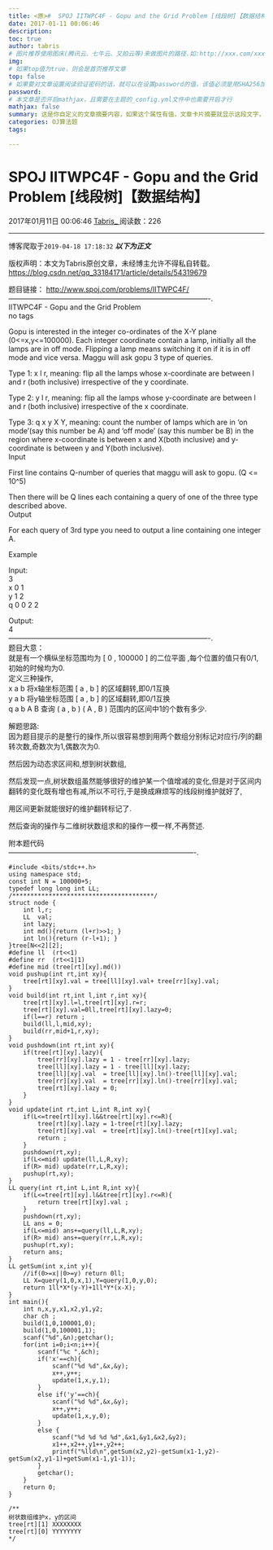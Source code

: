 ```yaml
---
title: <原>#  SPOJ IITWPC4F - Gopu and the Grid Problem [线段树]【数据结构】
date: 2017-01-11 00:06:46
description:
toc: true
author: tabris
# 图片推荐使用图床(腾讯云、七牛云、又拍云等)来做图片的路径.如:http://xxx.com/xxx.jpg
img: 
# 如果top值为true，则会是首页推荐文章
top: false
# 如果要对文章设置阅读验证密码的话，就可以在设置password的值，该值必须是用SHA256加密后的密码，防止被他人识破
password: 
# 本文章是否开启mathjax，且需要在主题的_config.yml文件中也需要开启才行
mathjax: false
summary: 这是你自定义的文章摘要内容，如果这个属性有值，文章卡片摘要就显示这段文字，否则程序会自动截取文章的部分内容作为摘要
categories: OJ算法题
tags:

---
```





#  SPOJ IITWPC4F - Gopu and the Grid Problem [线段树]【数据结构】

2017年01月11日 00:06:46  [ Tabris_ ](https://me.csdn.net/qq_33184171) 阅读数：226


--- 
 博客爬取于`2019-04-18 17:18:32`
***以下为正文***

版权声明：本文为Tabris原创文章，未经博主允许不得私自转载。
https://blog.csdn.net/qq_33184171/article/details/54319679

题目链接： [ http://www.spoj.com/problems/IITWPC4F/
](http://www.spoj.com/problems/IITWPC4F/)  
————————————————————————————-.  
IITWPC4F - Gopu and the Grid Problem  
no tags

Gopu is interested in the integer co-ordinates of the X-Y plane
(0<=x,y<=100000). Each integer coordinate contain a lamp, initially all the
lamps are in off mode. Flipping a lamp means switching it on if it is in off
mode and vice versa. Maggu will ask gopu 3 type of queries.

Type 1: x l r, meaning: flip all the lamps whose x-coordinate are between l
and r (both inclusive) irrespective of the y coordinate.

Type 2: y l r, meaning: flip all the lamps whose y-coordinate are between l
and r (both inclusive) irrespective of the x coordinate.

Type 3: q x y X Y, meaning: count the number of lamps which are in ‘on
mode’(say this number be A) and ‘off mode’ (say this number be B) in the
region where x-coordinate is between x and X(both inclusive) and y-coordinate
is between y and Y(both inclusive).  
Input

First line contains Q-number of queries that maggu will ask to gopu. (Q <=
10^5)

Then there will be Q lines each containing a query of one of the three type
described above.  
Output

For each query of 3rd type you need to output a line containing one integer A.

Example

Input:  
3  
x 0 1  
y 1 2  
q 0 0 2 2

Output:  
4  
————————————————————————————-.  
题目大意：  
就是有一个横纵坐标范围均为  [  0  ,  100000  ]  的二位平面 ,每个位置的值只有0/1,初始的时候均为0.  
定义三种操作,  
x a b 将x轴坐标范围  [  a  ,  b  ]  的区域翻转,即0/1互换  
y a b 将y轴坐标范围  [  a  ,  b  ]  的区域翻转,即0/1互换  
q a b A B 查询  (  a  ,  b  )  (  A  ,  B  )  范围内的区间中1的个数有多少.

解题思路:  
因为题目提示的是整行的操作,所以很容易想到用两个数组分别标记对应行/列的翻转次数,奇数次为1,偶数次为0.

然后因为动态求区间和,想到树状数组,

然后发现一点,树状数组虽然能够很好的维护某一个值增减的变化,但是对于区间内翻转的变化既有增也有减,所以不可行,于是换成麻烦写的线段树维护就好了,

用区间更新就能很好的维护翻转标记了.

然后查询的操作与二维树状数组求和的操作一模一样,不再赘述.

附本题代码  
——————————————————————————-.

    
    
    #include <bits/stdc++.h>
    using namespace std;
    const int N = 100000+5;
    typedef long long int LL;
    /***************************************/
    struct node {
        int l,r;
        LL  val;
        int lazy;
        int md(){return (l+r)>>1; }
        int ln(){return (r-l+1); }
    }tree[N<<2][2];
    #define ll  (rt<<1)
    #define rr  (rt<<1|1)
    #define mid (tree[rt][xy].md())
    void pushup(int rt,int xy){
        tree[rt][xy].val = tree[ll][xy].val+ tree[rr][xy].val;
    }
    void build(int rt,int l,int r,int xy){
        tree[rt][xy].l=l,tree[rt][xy].r=r;
        tree[rt][xy].val=0ll,tree[rt][xy].lazy=0;
        if(l==r) return ;
        build(ll,l,mid,xy);
        build(rr,mid+1,r,xy);
    }
    void pushdown(int rt,int xy){
        if(tree[rt][xy].lazy){
            tree[rr][xy].lazy = 1 - tree[rr][xy].lazy;
            tree[ll][xy].lazy = 1 - tree[ll][xy].lazy;
            tree[ll][xy].val  = tree[ll][xy].ln()-tree[ll][xy].val;
            tree[rr][xy].val  = tree[rr][xy].ln()-tree[rr][xy].val;
            tree[rt][xy].lazy = 0;
        }
    }
    void update(int rt,int L,int R,int xy){
        if(L<=tree[rt][xy].l&&tree[rt][xy].r<=R){
            tree[rt][xy].lazy = 1-tree[rt][xy].lazy;
            tree[rt][xy].val  = tree[rt][xy].ln()-tree[rt][xy].val;
            return ;
        }
        pushdown(rt,xy);
        if(L<=mid) update(ll,L,R,xy);
        if(R> mid) update(rr,L,R,xy);
        pushup(rt,xy);
    }
    LL query(int rt,int L,int R,int xy){
        if(L<=tree[rt][xy].l&&tree[rt][xy].r<=R){
            return tree[rt][xy].val ;
        }
        pushdown(rt,xy);
        LL ans = 0;
        if(L<=mid) ans+=query(ll,L,R,xy);
        if(R> mid) ans+=query(rr,L,R,xy);
        pushup(rt,xy);
        return ans;
    }
    LL getSum(int x,int y){
        //if(0>=x||0>=y) return 0ll;
        LL X=query(1,0,x,1),Y=query(1,0,y,0);
        return 1ll*X*(y-Y)+1ll*Y*(x-X);
    }
    int main(){
        int n,x,y,x1,x2,y1,y2;
        char ch ;
        build(1,0,100001,0);
        build(1,0,100001,1);
        scanf("%d",&n);getchar();
        for(int i=0;i<n;i++){
            scanf("%c ",&ch);
            if('x'==ch){
                scanf("%d %d",&x,&y);
                x++,y++;
                update(1,x,y,1);
            }
            else if('y'==ch){
                scanf("%d %d",&x,&y);
                x++,y++;
                update(1,x,y,0);
            }
            else {
                scanf("%d %d %d %d",&x1,&y1,&x2,&y2);
                x1++,x2++,y1++,y2++;
                printf("%lld\n",getSum(x2,y2)-getSum(x1-1,y2)-getSum(x2,y1-1)+getSum(x1-1,y1-1));
            }
            getchar();
        }
        return 0;
    }
    
    /**
    树状数组维护x，y的区间
    tree[rt][1] XXXXXXXX
    tree[rt][0] YYYYYYYY
    */
    

